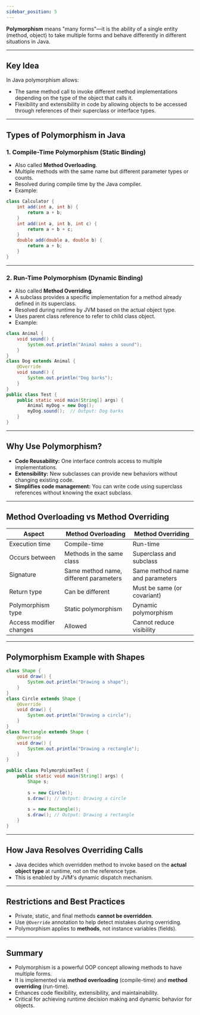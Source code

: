 ```yaml
---
sidebar_position: 5
---
```


**Polymorphism** means "many forms"—it is the ability of a single entity (method, object) to take multiple forms and behave differently in different situations in Java.

***

## Key Idea

In Java polymorphism allows:

- The same method call to invoke different method implementations depending on the type of the object that calls it.
- Flexibility and extensibility in code by allowing objects to be accessed through references of their superclass or interface types.

***

## Types of Polymorphism in Java

### 1. Compile-Time Polymorphism (Static Binding)

- Also called **Method Overloading**.
- Multiple methods with the same name but different parameter types or counts.
- Resolved during compile time by the Java compiler.
- Example:

```java
class Calculator {
    int add(int a, int b) {
        return a + b;
    }
    int add(int a, int b, int c) {
        return a + b + c;
    }
    double add(double a, double b) {
        return a + b;
    }
}
```

***

### 2. Run-Time Polymorphism (Dynamic Binding)

- Also called **Method Overriding**.
- A subclass provides a specific implementation for a method already defined in its superclass.
- Resolved during runtime by JVM based on the actual object type.
- Uses parent class reference to refer to child class object.
- Example:

```java
class Animal {
    void sound() {
        System.out.println("Animal makes a sound");
    }
}
class Dog extends Animal {
    @Override
    void sound() {
        System.out.println("Dog barks");
    }
}
public class Test {
    public static void main(String[] args) {
        Animal myDog = new Dog();
        myDog.sound();  // Output: Dog barks
    }
}
```

***

## Why Use Polymorphism?

- **Code Reusability:** One interface controls access to multiple implementations.
- **Extensibility:** New subclasses can provide new behaviors without changing existing code.
- **Simplifies code management:** You can write code using superclass references without knowing the exact subclass.

***

## Method Overloading vs Method Overriding

| Aspect                 | Method Overloading                  | Method Overriding                 |
|------------------------|-----------------------------------|---------------------------------|
| Execution time         | Compile-time                      | Run-time                        |
| Occurs between         | Methods in the same class          | Superclass and subclass          |
| Signature             | Same method name, different parameters | Same method name and parameters  |
| Return type           | Can be different                  | Must be same (or covariant)      |
| Polymorphism type     | Static polymorphism               | Dynamic polymorphism            |
| Access modifier changes| Allowed                         | Cannot reduce visibility         |

***

## Polymorphism Example with Shapes

```java
class Shape {
    void draw() {
        System.out.println("Drawing a shape");
    }
}
class Circle extends Shape {
    @Override
    void draw() {
        System.out.println("Drawing a circle");
    }
}
class Rectangle extends Shape {
    @Override
    void draw() {
        System.out.println("Drawing a rectangle");
    }
}

public class PolymorphismTest {
    public static void main(String[] args) {
        Shape s;
        
        s = new Circle();
        s.draw(); // Output: Drawing a circle
        
        s = new Rectangle();
        s.draw(); // Output: Drawing a rectangle
    }
}
```

***

## How Java Resolves Overriding Calls

- Java decides which overridden method to invoke based on the **actual object type** at runtime, not on the reference type.
- This is enabled by JVM's dynamic dispatch mechanism.

***

## Restrictions and Best Practices

- Private, static, and final methods **cannot be overridden**.
- Use `@Override` annotation to help detect mistakes during overriding.
- Polymorphism applies to **methods**, not instance variables (fields).

***

## Summary

- Polymorphism is a powerful OOP concept allowing methods to have multiple forms.
- It is implemented via **method overloading** (compile-time) and **method overriding** (run-time).
- Enhances code flexibility, extensibility, and maintainability.
- Critical for achieving runtime decision making and dynamic behavior for objects.